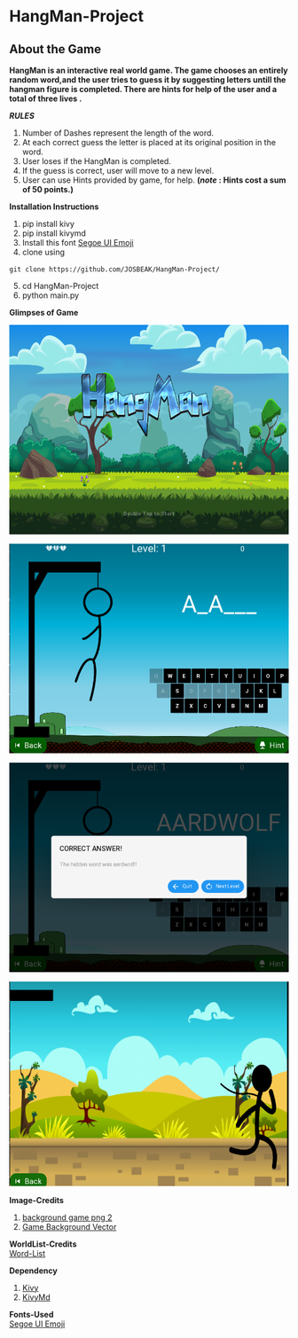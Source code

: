 # HangMan-Project

## About the Game ##

**HangMan is an interactive real world game. The game chooses an entirely random word,and the user tries to guess it by suggesting letters untill the hangman figure is completed. There are hints for help of the user and a total of three lives .**

___RULES___

1. Number of Dashes represent the length of the word.
2. At each correct guess the letter is placed at its original position in the word.
3. User loses if the HangMan is completed.
4. If the guess is correct, user will move to a new level.
5. User can use Hints provided by game, for help. 
__(_note_ : Hints cost a sum of 50 points.)__

__Installation Instructions__
1. pip install kivy
2. pip install kivymd
3. Install this font [Segoe UI Emoji](https://fontsdata.com/132714/segoeuiemoji.html)
4. clone using 
```
git clone https://github.com/JOSBEAK/HangMan-Project/

```
5. cd HangMan-Project
6. python main.py



__Glimpses of Game__

<p align="center">
  <img src="https://github.com/JOSBEAK/HangMan-Project/blob/main/Game-SS/1.png"/>
</p>

<p align="center">
  <img src="https://github.com/JOSBEAK/HangMan-Project/blob/main/Game-SS/2.png"/>
</p>

<p align="center">
  <img src="https://github.com/JOSBEAK/HangMan-Project/blob/main/Game-SS/3.png/"/>
</p>

<p align="center">
  <img src="https://github.com/JOSBEAK/HangMan-Project/blob/main/Game-SS/4.png"/>
</p>







__Image-Credits__
1. <a title="background game png 2" href="https://pngimage.net/background-game-png-2/">background game png 2</a>
2. <a href="https://vectorified.com/game-background-vector">Game Background Vector</a>          

__WorldList-Credits__ <br />
[Word-List](https://github.com/Xethron/Hangman/blob/master/words.txt)

__Dependency__
1. [Kivy](https://kivy.org/#home)
2. [KivyMd](https://gitlab.com/kivymd/KivyMD) 

__Fonts-Used__ <br />
[Segoe UI Emoji](https://fontsdata.com/132714/segoeuiemoji.html)






